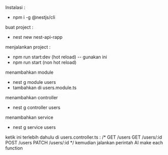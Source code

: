 Instalasi :
- npm i -g @nestjs/cli

buat project :
- nest new nest-api-rapp

menjalankan project :
- npm run start:dev (hot reload) -- gunakan ini
- npm run start (non hot reload)

menambahkan module
- nest g module users
- tambahkan di users.module.ts

menambahkan controller
- nest g controller users

menambahkan service
- nest g service users

ketik ini terlebih dahulu di users.controller.ts :
/*
    GET /users
    GET /users/:id
    POST /users
    PATCH /users/:id
*/
kemudian jalankan perintah AI
make each function